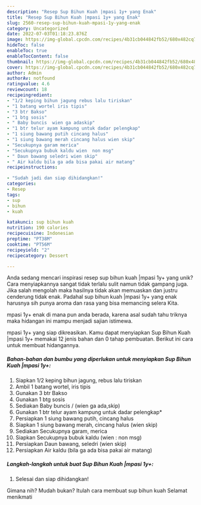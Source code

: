 ```yaml
---
description: "Resep Sup Bihun Kuah |mpasi 1y+ yang Enak"
title: "Resep Sup Bihun Kuah |mpasi 1y+ yang Enak"
slug: 2560-resep-sup-bihun-kuah-mpasi-1y-yang-enak
category: Uncategorized
date: 2022-07-03T01:18:23.876Z
image: https://img-global.cpcdn.com/recipes/4b31cb044842fb52/680x482cq70/sup-bihun-kuah-mpasi-1y-foto-resep-utama.jpg
hideToc: false
enableToc: true
enableTocContent: false
thumbnail: https://img-global.cpcdn.com/recipes/4b31cb044842fb52/680x482cq70/sup-bihun-kuah-mpasi-1y-foto-resep-utama.jpg
cover: https://img-global.cpcdn.com/recipes/4b31cb044842fb52/680x482cq70/sup-bihun-kuah-mpasi-1y-foto-resep-utama.jpg
author: Admin
authorAv: notfound
ratingvalue: 4.6
reviewcount: 18
recipeingredient:
- "1/2 keping bihun jagung rebus lalu tiriskan"
- "1 batang wortel iris tipis"
- "3 btr Bakso"
- "1 btg sosis"
- " Baby buncis  wien ga adaskip"
- "1 btr telur ayam kampung untuk dadar pelengkap"
- "1 siung bawang putih cincang halus"
- "1 siung bawang merah cincang halus wien skip"
- "Secukupnya garam merica"
- "Secukupnya bubuk kaldu wien  non msg"
- " Daun bawang seledri wien skip"
- " Air kaldu bila ga ada bisa pakai air matang"
recipeinstructions:

- "Sudah jadi dan siap dihidangkan!"
categories:
- Resep
tags:
- sup
- bihun
- kuah

katakunci: sup bihun kuah 
nutrition: 190 calories
recipecuisine: Indonesian
preptime: "PT38M"
cooktime: "PT56M"
recipeyield: "2"
recipecategory: Dessert

---
```





Anda sedang mencari inspirasi resep sup bihun kuah |mpasi 1y+ yang unik? Cara menyiapkannya sangat tidak terlalu sulit namun tidak gampang juga. Jika salah mengolah maka hasilnya tidak akan memuaskan dan justru cenderung tidak enak. Padahal sup bihun kuah |mpasi 1y+ yang enak harusnya sih punya aroma dan rasa yang bisa memancing selera Kita.




mpasi 1y+ enak di mana pun anda berada, karena asal sudah tahu triknya maka hidangan ini mampu menjadi sajian istimewa.






mpasi 1y+ yang siap dikreasikan. Kamu dapat menyiapkan Sup Bihun Kuah |mpasi 1y+ memakai 12 jenis bahan dan 0 tahap pembuatan. Berikut ini cara untuk membuat hidangannya.

<!--inarticleads1-->

##### Bahan-bahan dan bumbu yang diperlukan untuk menyiapkan Sup Bihun Kuah |mpasi 1y+:

1. Siapkan 1/2 keping bihun jagung, rebus lalu tiriskan
1. Ambil 1 batang wortel, iris tipis
1. Gunakan 3 btr Bakso
1. Gunakan 1 btg sosis
1. Sediakan  Baby buncis / (wien ga ada,skip)
1. Gunakan 1 btr telur ayam kampung untuk dadar pelengkap*
1. Persiapkan 1 siung bawang putih, cincang halus
1. Siapkan 1 siung bawang merah, cincang halus (wien skip)
1. Sediakan Secukupnya garam, merica
1. Siapkan Secukupnya bubuk kaldu (wien : non msg)
1. Persiapkan  Daun bawang, seledri (wien skip)
1. Persiapkan  Air kaldu (bila ga ada bisa pakai air matang)




<!--inarticleads2-->

##### Langkah-langkah untuk buat Sup Bihun Kuah |mpasi 1y+:


1. Selesai dan siap dihidangkan!



Gimana nih? Mudah bukan? Itulah cara membuat sup bihun kuah  Selamat menikmati

